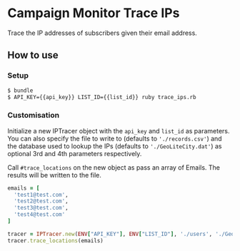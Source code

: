 # Campaign Monitor Trace IPs

Trace the IP addresses of subscribers given their email address.


## How to use

### Setup

```bash
$ bundle
$ API_KEY={{api_key}} LIST_ID={{list_id}} ruby trace_ips.rb
```

### Customisation

Initialize a new IPTracer object with the `api_key` and `list_id` as parameters. You can also specify the file to write to (defaults to `'./records.csv'`) and the database used to lookup the IPs (defaults to `'./GeoLiteCity.dat'`) as optional 3rd and 4th parameters respectively.

Call `#trace_locations` on the new object as pass an array of Emails. The results will be written to the file.

```ruby
emails = [
  'test1@test.com',
  'test2@test.com',
  'test3@test.com',
  'test4@test.com'
]

tracer = IPTracer.new(ENV["API_KEY"], ENV["LIST_ID"], './users', './GeoIP.dat')
tracer.trace_locations(emails)
```
